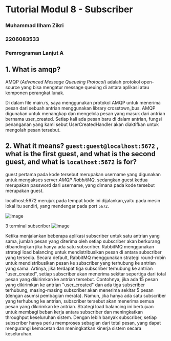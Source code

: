 # Tutorial Modul 8 - Subscriber
### Muhammad Ilham Zikri
### 2206083533
### Pemrograman Lanjut A

## 1. What is **amqp**?
AMQP (_Advanced Message Queueing Protocol_) adalah protokol open-source yang bisa mengatur message queuing di antara aplikasi atau komponen perangkat lunak.

Di dalam file main.rs, saya menggunakan protokol AMQP untuk menerima pesan dari sebuah antrian menggunakan library crosstown_bus. AMQP digunakan untuk menangkap dan mengelola pesan yang masuk dari antrian bernama user_created. Setiap kali ada pesan baru di dalam antrian, fungsi penanganan yang kami sebut UserCreatedHandler akan diaktifkan untuk mengolah pesan tersebut.

## 2. What it means? `guest:guest@localhost:5672` , what is the first **guest**, and what is the second **guest**, and what is `localhost:5672` is for?
guest pertama pada kode tersebut merupakan username yang digunakan untuk mengakses server _AMQP_ _RabbitMQ_. sedangkan guest kedua merupakan password dari username, yang dimana pada kode tersebut merupakan guest. 

localhost:5672 merujuk pada tempat kode ini dijalankan,yaitu pada mesin lokal itu sendiri, yang mendengar pada port `5672`. 

![image](https://github.com/ilhamzik/tutorial8-subscriber/assets/124953758/dbbb14f1-67e0-4d53-a46b-a9d7354bbb85)

3 terminal subscriber
![image](https://github.com/ilhamzik/tutorial8-subscriber/assets/124953758/3a51baa7-2181-439f-ac46-fd6ae6301e)

Ketika menjalankan beberapa aplikasi subscriber untuk satu antrian yang sama, jumlah pesan yang diterima oleh setiap subscriber akan berkurang dibandingkan jika hanya ada satu subscriber. RabbitMQ menggunakan strategi load balancing untuk mendistribusikan pesan di antara subscriber yang tersedia. Secara default, RabbitMQ menggunakan strategi round-robin untuk mendistribusikan pesan ke subscriber yang terhubung ke antrian yang sama. Artinya, jika terdapat tiga subscriber terhubung ke antrian "user_created", setiap subscriber akan menerima sekitar sepertiga dari total pesan yang dikirimkan ke antrian tersebut. Contohnya, jika ada 15 pesan yang dikirimkan ke antrian "user_created" dan ada tiga subscriber terhubung, masing-masing subscriber akan menerima sekitar 5 pesan (dengan asumsi pembagian merata). Namun, jika hanya ada satu subscriber yang terhubung ke antrian, subscriber tersebut akan menerima semua pesan yang dikirimkan ke antrian. Strategi load balancing ini bertujuan untuk membagi beban kerja antara subscriber dan meningkatkan throughput keseluruhan sistem. Dengan lebih banyak subscriber, setiap subscriber hanya perlu memproses sebagian dari total pesan, yang dapat mengurangi kemacetan dan meningkatkan kinerja sistem secara keseluruhan.
